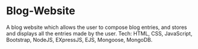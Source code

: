# Blog-Website
A blog website which allows the user to compose blog entries, and stores and displays all the entries made by the user. Tech: HTML, CSS, JavaScript, Bootstrap, NodeJS, EXpressJS, EJS, Mongoose, MongoDB.
